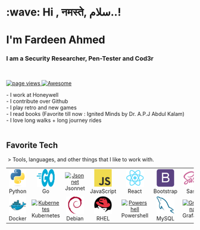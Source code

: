 <h1 align="left" id="macropower-title">:wave: Hi , नमस्ते, سلام..! </h1>
<h1 align="left" id="macropower-title">I'm Fardeen Ahmed</h1>
<h3 align="left">I am a Security Researcher, Pen-Tester and Cod3r</h3>
 <p align="left">
<a href="https://github.com/fardeen-ahmed">
<img src="https://komarev.com/ghpvc/?username=macropower" alt="page views" />
</a>
</a>
<a href="#">
<img alt="Awesome" src="https://awesome.re/mentioned-badge.svg">
</a>
</p>
- I work at Honeywell <br>
- I contribute over Github <br>
- I play retro and new games<br>
- I read books (Favorite till now : Ignited Minds by Dr. A.P.J Abdul Kalam)<br>
- I love long walks + long journey rides<br>
 <h2 align="left" id="macropower-tech">Favorite Tech</h2>
 > Tools, languages, and other things that I like to work with.
 <table>
<tr>
<td align="center" width="96">
<a href="#macropower-tech">
<img src="./img/python-original.svg" width="48" height="48" alt="Python" />
</a>
<br>Python
</td>
<td align="center" width="96">
<a href="#macropower-tech">
<img src="./img/go-flat.svg" width="48" height="48" alt="Golang" />
</a>
<br>Go
</td>
<td align="center" width="96">
<a href="#macropower-tech">
<img src="https://jsonnet.org/img/isologo.svg" width="48" height="48" alt="Jsonnet">
</a>
<br>Jsonnet
</td>
<td align="center" width="96">
<a href="#macropower-tech">
<img src="./img/javascript-original.svg" width="48" height="48" alt="JavaScript" />
</a>
<br>JavaScript
</td>
<td align="center" width="96">
<a href="#macropower-tech" >
<img src="./img/react-original.svg" width="48" height="48" alt="React" />
</a>
<br>React
</td>
<td align="center" width="96">
<a href="#macropower-tech">
<img src="./img/bootstrap-plain.svg" width="48" height="48" alt="Bootstrap" />
</a>
<br>Bootstrap
</td>
<td align="center" width="96">
<a href="#macropower-tech">
<img src="./img/sass-original.svg" width="48" height="48" alt="Sass" />
</a>
<br>Sass</td>
</tr>
<tr>
<td align="center" width="96"> 
<a href="#macropower-tech" >
<img src="./img/docker-original.svg" width="48" height="48" alt="Docker" />
</a>
<br>Docker
</td>
<td align="center" width="96">
<a href="#macropower-tech" >
<img src="https://raw.githubusercontent.com/cncf/artwork/master/projects
kubernetes/icon/color/kubernetes-icon-color.svg" width="48" height="48" alt="Kubernetes"
/>
</a>
<br>Kubernetes
</td>
<td align="center" width="96">
<a href="#macropower-tech">
<img src="./img/debian-original.svg" width="48" height="48" alt="Debian" />
</a>
<br>Debian
</td>
<td align="center" width="96">
<a href="#macropower-tech">
<img src="./img/redhat-original.svg" width="48" height="48" alt="RHEL" />
</a>
<br>RHEL
</td>
<td align="center" width="96">
<a href="#macropower-tech">
<img src="https://raw.githubusercontent.com/PowerShell/PowerShell/master/assets
ps_black_128.svg" width="48" height="48" alt="Powershell" />
</a>
<br>Powershell
</td>
<td align="center" width="96">
<a href="#macropower-tech">
<img src="./img/mysql-original.svg" width="48" height="48" alt="MySQL" />
</a>
<br>MySQL
</td>
<td align="center" width="96">
<a href="#macropower-tech" >
<img src="https://raw.githubusercontent.com/grafana/grafana/master/public/img
grafana_icon.svg" width="48" height="48" alt="Grafana" />
</a>
<br>Grafana
</td>
<td align="center" width="96"><a href="#macropower-tech" >
<img src="https://github.com/cncf/artwork/blob/master/projects/prometheus/icon
color/prometheus-icon-color.svg" width="48" height="48" alt="Prometheus" />
</a>
<br>Prometheus
</td>
<td align="center" width="96">
<a href="#macropower-tech" >
<img src="https://raw.githubusercontent.com/cncf/artwork/master/projects/thanos
icon/color/thanos-icon-color.svg" width="48" height="48" alt="Thanos" />
</a>
<br>Thanos
</td>
</tr>
</table>
